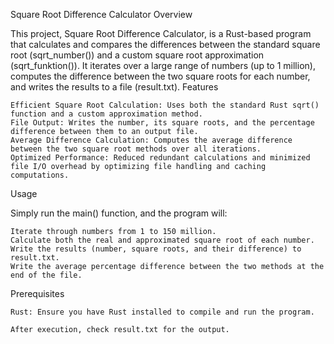 Square Root Difference Calculator
Overview

This project, Square Root Difference Calculator, is a Rust-based program that calculates and compares the differences between the standard square root (sqrt_number()) and a custom square root approximation (sqrt_funktion()). It iterates over a large range of numbers (up to 1 million), computes the difference between the two square roots for each number, and writes the results to a file (result.txt).
Features

    Efficient Square Root Calculation: Uses both the standard Rust sqrt() function and a custom approximation method.
    File Output: Writes the number, its square roots, and the percentage difference between them to an output file.
    Average Difference Calculation: Computes the average difference between the two square root methods over all iterations.
    Optimized Performance: Reduced redundant calculations and minimized file I/O overhead by optimizing file handling and caching computations.

Usage

Simply run the main() function, and the program will:

    Iterate through numbers from 1 to 150 million.
    Calculate both the real and approximated square root of each number.
    Write the results (number, square roots, and their difference) to result.txt.
    Write the average percentage difference between the two methods at the end of the file.

Prerequisites

    Rust: Ensure you have Rust installed to compile and run the program.
    
    After execution, check result.txt for the output.
